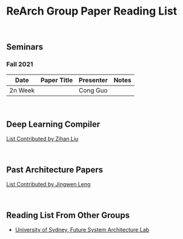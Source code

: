 ReArch Group Paper Reading List
===============================

 

Seminars
--------

### Fall 2021

| **Date** | **Paper Title** | **Presenter** | **Notes** |
|----------|-----------------|---------------|-----------|
| 2n Week  |                 | Cong Guo      |           |

 

Deep Learning Compiler
----------------------

[List Contributed by Zihan Liu](DeepLearningCompiler/README.md)

 

Past Architecture Papers
------------------------
[List Contributed by Jingwen Leng](Architecture/PAST.md)

 

Reading List From Other Groups
------------------------------

-   [University of Sydney, Future System Architecture
    Lab](https://github.com/usyd-fsalab/ReadingList)
